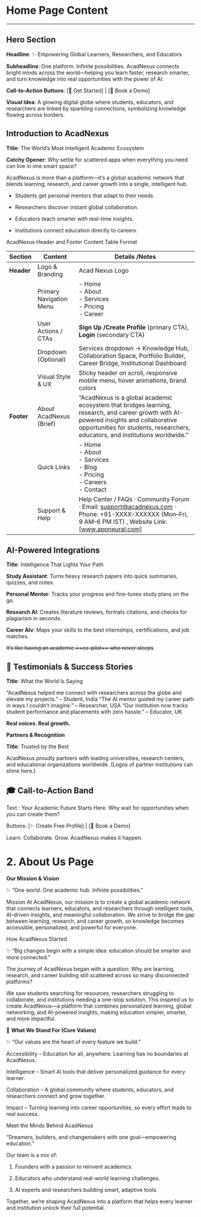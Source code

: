 # Home Page Content 
---
## Hero Section

**Headline**: ✨ Empowering Global Learners, Researchers, and Educators

**Subheadline**: One platform. Infinite possibilities. AcadNexus connects bright minds across the world—helping you learn faster, research smarter, and turn knowledge into real opportunities with the power of AI. 

**Call-to-Action Buttons**: [🚀 Get Started] | [🎯 Book a Demo] 

**Visual Idea**: A glowing digital globe where students, educators, and researchers are linked by sparkling connections, symbolizing knowledge flowing across borders. 

 ## Introduction to AcadNexus 

**Title**: The World’s Most Intelligent Academic Ecosystem 

**Catchy Opener**: Why settle for scattered apps when everything you need can live in one smart space? 

AcadNexus is more than a platform—it’s a global academic network that blends learning, research, and career growth into a single, intelligent hub. 

- Students get personal mentors that adapt to their needs. 

- Researchers discover instant global collaboration. 

- Educators teach smarter with real-time insights. 

- Institutions connect education directly to careers.

AcadNexus Header and Footer Content Table Format

| Section  | Content | Details /Notes |
| -------  | ------- | -------------- |
| **Header**   | Logo & Branding | Acad Nexus Logo |
|          | Primary Navigation Menu | -  Home <br>   - About <br>  - Services <br>   - Pricing <br>  - Career |
|          | User Actions / CTAs     |  **Sign Up /Create Profile** (primary CTA), **Login** (secondary CTA) |
|          | Dropdown (Optional)     | Services dropdown → Knowledge Hub, Collaboration Space, Portfolio Builder, Career Bridge, Institutional Dashboard |
|          | Visual Style & UX       | Sticky header on scroll, responsive mobile menu, hover animations, brand colors |
 | **Footer** | About AcadNexus (Brief)  | “AcadNexus is a global academic ecosystem that bridges learning, research, and career growth with AI-powered insights and collaborative opportunities for students, researchers, educators, and institutions worldwide.” |
 |    | Quick Links  | - Home <br> - About <br> - Services <br> - Blog <br>  - Pricing <br> - Careers<br> - Contact |
 |    | Support & Help | Help Center / FAQs · Community Forum · Email: support@acadnexus.com · Phone: +91-XXXX-XXXXXX (Mon–Fri, 9 AM–6 PM IST) , Website Link: [www.appneural.com] |

## AI-Powered Integrations 

**Title**: Intelligence That Lights Your Path 

**Study Assistant**: Turns heavy research papers into quick summaries, quizzes, and notes. 

**Personal Mentor**: Tracks your progress and fine-tunes study plans on the go. 

**Research AI**: Creates literature reviews, formats citations, and checks for plagiarism in seconds. 

**Career AIv**: Maps your skills to the best internships, certifications, and job matches. 

~~It’s like having an academic ==co-pilot== who never sleeps~~. 

## 💬 Testimonials & Success Stories 

**Title**: What the World Is Saying 

“AcadNexus helped me connect with researchers across the globe and elevate my projects.” – Student, India “The AI mentor guided my career path in ways I couldn’t imagine.” – Researcher, USA “Our institution now tracks student performance and placements with zero hassle.” – Educator, UK 

**Real voices. Real growth.** 

 **Partners & Recognition** 

**Title**: Trusted by the Best 

AcadNexus proudly partners with leading universities, research centers, and educational organizations worldwide. (Logos of partner institutions can shine here.) 

## 🎓 Call-to-Action Band 

Text
: Your Academic Future Starts Here. Why wait for opportunities when you can create them? 

Buttons: [✨ Create Free Profile] | [🚀 Book a Demo] 

Learn. Collaborate. Grow. AcadNexus makes it happen. 

# **2. About Us Page** 

 **Our Mission & Vision**

✨ “One world. One academic hub. Infinite possibilities.” 

Mission At AcadNexus, our mission is to create a global academic network that connects learners, educators, and researchers through intelligent tools, AI-driven insights, and meaningful collaboration. We strive to bridge the gap between learning, research, and career growth, so knowledge becomes accessible, personalized, and powerful for everyone. 

How AcadNexus Started 

✨ “Big changes begin with a simple idea: education should be smarter and more connected.” 

The journey of AcadNexus began with a question: Why are learning, research, and career building still scattered across so many disconnected platforms? 

We saw students searching for resources, researchers struggling to collaborate, and institutions needing a one-stop solution. This inspired us to create AcadNexus—a platform that combines personalized learning, global networking, and AI-powered insights, making education simpler, smarter, and more impactful. 

🌟 **What We Stand For (Core Values)** 

✨ “Our values are the heart of every feature we build.” 

Accessibility – Education for all, anywhere. Learning has no boundaries at AcadNexus. 

Intelligence – Smart AI tools that deliver personalized guidance for every learner. 

Collaboration – A global community where students, educators, and researchers connect and grow together. 

Impact – Turning learning into career opportunities, so every effort leads to real success. 

 Meet the Minds Behind AcadNexus 

“Dreamers, builders, and changemakers with one goal—empowering education.” 

Our team is a mix of:  

1. Founders with a passion to reinvent academics. 

1. Educators who understand real-world learning challenges.  

1. AI experts and researchers building smart, adaptive tools. 

Together, we’re shaping AcadNexus into a platform that helps every learner and institution unlock their full potential.
 

